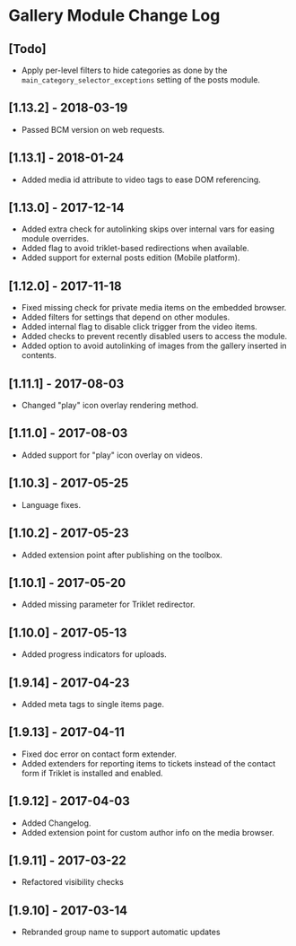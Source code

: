 
# Gallery Module Change Log

## [Todo]

- Apply per-level filters to hide categories as done by the `main_category_selector_exceptions`
  setting of the posts module.

## [1.13.2] - 2018-03-19

- Passed BCM version on web requests.

## [1.13.1] - 2018-01-24

- Added media id attribute to video tags to ease DOM referencing.

## [1.13.0] - 2017-12-14

- Added extra check for autolinking skips over internal vars for easing module overrides.
- Added flag to avoid triklet-based redirections when available.
- Added support for external posts edition (Mobile platform).

## [1.12.0] - 2017-11-18

- Fixed missing check for private media items on the embedded browser.
- Added filters for settings that depend on other modules.
- Added internal flag to disable click trigger from the video items.
- Added checks to prevent recently disabled users to access the module.
- Added option to avoid autolinking of images from the gallery inserted in contents.

## [1.11.1] - 2017-08-03

- Changed "play" icon overlay rendering method.

## [1.11.0] - 2017-08-03

- Added support for "play" icon overlay on videos.

## [1.10.3] - 2017-05-25

- Language fixes.

## [1.10.2] - 2017-05-23

- Added extension point after publishing on the toolbox.

## [1.10.1] - 2017-05-20

- Added missing parameter for Triklet redirector.

## [1.10.0] - 2017-05-13

- Added progress indicators for uploads.

## [1.9.14] - 2017-04-23

- Added meta tags to single items page.

## [1.9.13] - 2017-04-11

- Fixed doc error on contact form extender.
- Added extenders for reporting items to tickets instead of the contact form
  if Triklet is installed and enabled.

## [1.9.12] - 2017-04-03

- Added Changelog.
- Added extension point for custom author info on the media browser.

## [1.9.11] - 2017-03-22

- Refactored visibility checks

## [1.9.10] - 2017-03-14

- Rebranded group name to support automatic updates
